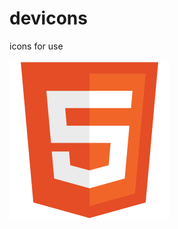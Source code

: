 # devicons
icons for use

[![HTML5](https://github.com/devicons/devicon/blob/master/icons/html5/html5-original.svg)]()
